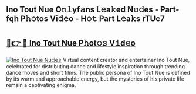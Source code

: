 ## Ino Tout Nue O𝚗𝚕yf𝚊ns L𝚎a𝚔ed N𝚞𝚍es - Part-fqh P𝚑𝚘tos Vi𝚍𝚎o - H𝚘𝚝 Part L𝚎a𝚔s rTUc7

# <h2><a href="http://kf36cgc.oniu.top/?m=Ino+Tout+Nue">🔗👉 🔴 Ino Tout Nue P𝚑ot𝚘𝚜 V𝚒d𝚎o</a></h2>

[![Ino Tout Nue Nu𝚍e𝚜](https://i.imgur.com/0qMVB7G.gif)](http://kf36cgc.oniu.top/?m=Ino+Tout+Nue)
Virtual content creator and entertainer Ino Tout Nue, celebrated for distributing dance and lifestyle inspiration through trending dance moves and short films. The public persona of Ino Tout Nue is defined by its warm and approachable energy, but the mysteries of his private life remain a captivating enigma.  
